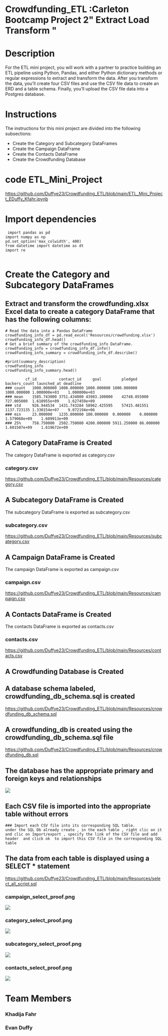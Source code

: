 # Crowdfunding_ETL :Carleton Bootcamp Project 2" Extract Load Transform "

# Description
For the ETL mini project, you will work with a partner to practice building an ETL pipeline using Python, Pandas, and either Python dictionary methods or regular expressions to extract and transform the data. After you transform the data, you'll create four CSV files and use the CSV file data to create an ERD and a table schema. Finally, you’ll upload the CSV file data into a Postgres database.
# Instructions
The instructions for this mini project are divided into the following subsections:
* Create the Category and Subcategory DataFrames
* Create the Campaign DataFrame
* Create the Contacts DataFrame
* Create the Crowdfunding Database

# code ETL_Mini_Project
https://github.com/Duffye23/Crowdfunding_ETL/blob/main/ETL_Mini_Project_EDuffy_Kfahr.ipynb

  # Import dependencies
```
 import pandas as pd
import numpy as np
pd.set_option('max_colwidth', 400)
from datetime import datetime as dt
import re
 
```


#  Create the Category and Subcategory DataFrames
## Extract and transform the crowdfunding.xlsx Excel data to create a category DataFrame that has the following columns:
```
# Read the data into a Pandas DataFrame
crowdfunding_info_df = pd.read_excel('Resources/crowdfunding.xlsx')
crowdfunding_info_df.head()
# Get a brief summary of the crowdfunding_info DataFrame.
crowdfunding_info = crowdfunding_info_df.info()
crowdfunding_info_summary = crowdfunding_info_df.describe()

#print(summary_description)
crowdfunding_info
crowdfunding_info_summary.head()
```

			 cf_id	        contact_id	   goal	        pledged	      backers_count	launched_at	deadline
   	### count	1000.000000	1000.000000	1000.000000	1000.000000	1000.000000	1.000000e+03	1.000000e+03
	### mean	1585.743000	3751.434000	43983.100000	42748.055000	727.005000	1.610955e+09	1.627459e+09
	### std		926.944534	1431.743284	58962.425595	57415.481551	1137.723135	1.330154e+07	9.072194e+06
	### min		23.000000	1235.000000	100.000000	0.000000	0.000000	1.579068e+09	1.609913e+09
	### 25%		758.750000	2502.750000	4200.000000	5911.250000	86.000000	1.601507e+09	1.619672e+09

##  A Category DataFrame is Created
The category DataFrame is exported as category.csv 
### category.csv
https://github.com/Duffye23/Crowdfunding_ETL/blob/main/Resources/category.csv

##  A Subcategory DataFrame is Created 
The subcategory DataFrame is exported as subcategory.csv 
### subcategory.csv 
https://github.com/Duffye23/Crowdfunding_ETL/blob/main/Resources/subcategory.csv 

## A Campaign DataFrame is Created 
 The campaign DataFrame is exported as campaign.csv 
 ### campaign.csv
https://github.com/Duffye23/Crowdfunding_ETL/blob/main/Resources/campaign.csv 

## A Contacts DataFrame is Created 
The contacts DataFrame is exported as contacts.csv 
### contacts.csv 
https://github.com/Duffye23/Crowdfunding_ETL/blob/main/Resources/contacts.csv 

## A Crowdfunding Database is Created 

## A database schema labeled, crowdfunding_db_schema.sql is created 
https://github.com/Duffye23/Crowdfunding_ETL/blob/main/Resources/crowdfunding_db_schema.sql

## A crowdfunding_db is created using the crowdfunding_db_schema.sql file 
https://github.com/Duffye23/Crowdfunding_ETL/blob/main/Resources/crowdfunding_db.sql

## The database has the appropriate primary and foreign keys and relationships 
<img src="https://github.com/Duffye23/Crowdfunding_ETL/blob/main/Resources/crowdfunding_ERD.png" />

## Each CSV file is imported into the appropriate table without errors 
```
### Import each CSV file into its corresponding SQL table.
under the SQL Db already create , in the each table , right clic on it and clic on Import/export , specify the link of the CSV file and add header  and click ok  to import this CSV file in the corresponding SQL table  
```
## The data from each table is displayed using a SELECT * statement 
https://github.com/Duffye23/Crowdfunding_ETL/blob/main/Resources/select_all_script.sql

### campaign_select_proof.png
 <img src="https://github.com/Duffye23/Crowdfunding_ETL/blob/main/Resources/campaign_select_proof.png" />
  
### category_select_proof.png

<img src="https://github.com/Duffye23/Crowdfunding_ETL/blob/main/Resources/category_select-proof.png" />

### subcategory_select_proof.png
 <img src="https://github.com/Duffye23/Crowdfunding_ETL/blob/main/Resources/subcategory_select_proof.png" />

### contacts_select_proof.png
<img src="https://github.com/Duffye23/Crowdfunding_ETL/blob/main/Resources/contacts_select_proof.png" />



# Team Members 
   ### Khadija Fahr 
   ### Evan Duffy


